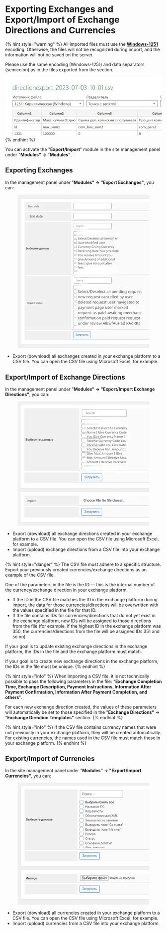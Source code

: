 # Exporting Exchanges and Export/Import of Exchange Directions and Currencies

{% hint style="warning" %}
All imported files must use the [**Windows-1251**](https://ru.wikipedia.org/wiki/Windows-1251) encoding. Otherwise, the files will not be recognized during import, and the information will not be saved on the server.

Please use the same encoding (Windows-1251) and data separators (semicolon) as in the files exported from the section.

<img src="../../.gitbook/assets/image (839)_eng.png" alt="" data-size="original">
{% endhint %}

You can activate the "**Export/Import**" module in the site management panel under "**Modules" → "Modules"**.

## Exporting Exchanges

In the management panel under "**Modules" → "Export Exchanges"**, you can:

<figure><img src="../../.gitbook/assets/image (1061)_eng.png" alt=""><figcaption></figcaption></figure>

* Export (download) all exchanges created in your exchange platform to a CSV file. You can open the CSV file using Microsoft Excel, for example.

## **Export/Import of Exchange Directions**

In the management panel under "**Modules" → "Export/Import Exchange Directions"**, you can:

<figure><img src="../../.gitbook/assets/image (1002)_eng.png" alt=""><figcaption></figcaption></figure>

* Export (download) all exchange directions created in your exchange platform to a CSV file. You can open the CSV file using Microsoft Excel, for example.
* Import (upload) exchange directions from a CSV file into your exchange platform.

{% hint style="danger" %}
The CSV file must adhere to a specific structure. Export your previously created currencies/exchange directions as an example of the CSV file.

One of the parameters in the file is the ID — this is the internal number of the currency/exchange direction in your exchange platform.

* If the ID in the CSV file matches the ID in the exchange platform during import, the data for those currencies/directions will be overwritten with the values specified in the file for that ID.
* If the file contains IDs for currencies/directions that do not yet exist in the exchange platform, new IDs will be assigned to those directions from the file (for example, if the highest ID in the exchange platform was 350, the currencies/directions from the file will be assigned IDs 351 and so on).

If your goal is to update existing exchange directions in the exchange platform, the IDs in the file and the exchange platform must match.

If your goal is to create new exchange directions in the exchange platform, the IDs in the file must be unique.
{% endhint %}

{% hint style="info" %}
When importing a CSV file, it is not technically possible to pass the following parameters in the file: "**Exchange Completion Time, Exchange Description, Payment Instructions, Information After Payment Confirmation, Information After Payment Completion, and others**".

For each new exchange direction created, the values of these parameters will automatically be set to those specified in the "**Exchange Directions"** → "**Exchange Direction Templates"** section.
{% endhint %}

{% hint style="info" %}
If the CSV file contains currency names that were not previously in your exchange platform, they will be created automatically. For existing currencies, the names used in the CSV file must match those in your exchange platform.
{% endhint %}

## **Export/Import of Currencies**

In the site management panel under "**Modules" → "Export/Import Currencies"**, you can:

<figure><img src="../../.gitbook/assets/image (968)_eng.png" alt=""><figcaption></figcaption></figure>

* Export (download) all currencies created in your exchange platform to a CSV file. You can open the CSV file using Microsoft Excel, for example.
* Import (upload) currencies from a CSV file into your exchange platform.